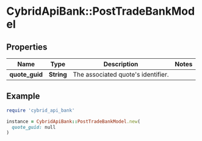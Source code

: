 # CybridApiBank::PostTradeBankModel

## Properties

| Name | Type | Description | Notes |
| ---- | ---- | ----------- | ----- |
| **quote_guid** | **String** | The associated quote&#39;s identifier. |  |

## Example

```ruby
require 'cybrid_api_bank'

instance = CybridApiBank::PostTradeBankModel.new(
  quote_guid: null
)
```

